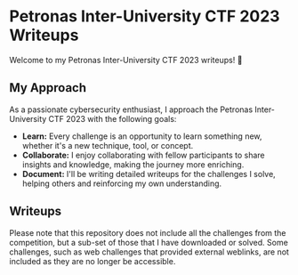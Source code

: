 # Petronas Inter-University CTF 2023 Writeups

Welcome to my Petronas Inter-University CTF 2023 writeups! 🎉

## My Approach

As a passionate cybersecurity enthusiast, I approach the Petronas Inter-University CTF 2023 with the following goals:

- **Learn:** Every challenge is an opportunity to learn something new, whether it's a new technique, tool, or concept.
- **Collaborate:** I enjoy collaborating with fellow participants to share insights and knowledge, making the journey more enriching.
- **Document:** I'll be writing detailed writeups for the challenges I solve, helping others and reinforcing my own understanding.

## Writeups

Please note that this repository does not include all the challenges from the competition, but a sub-set of those that I have downloaded or solved. Some challenges, such as web challenges that provided external weblinks, are not included as they are no longer be accessible.



